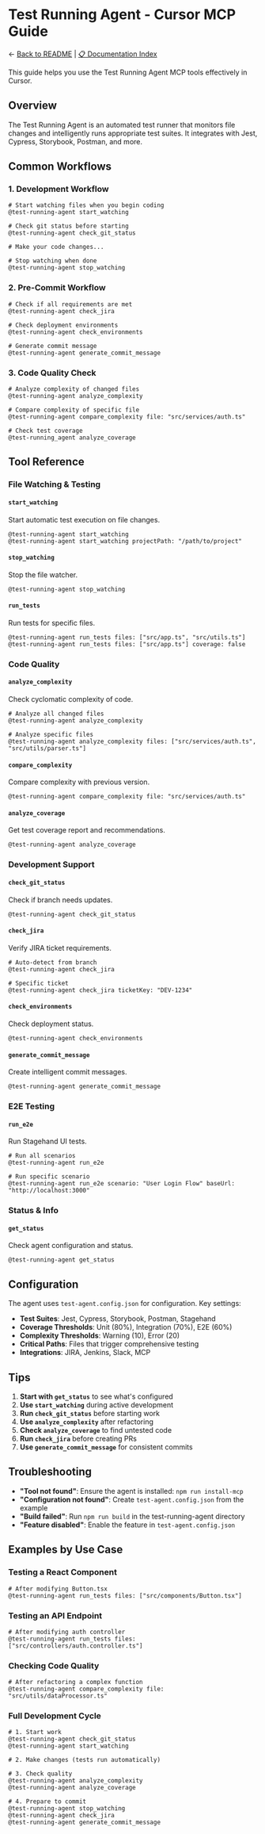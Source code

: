 # Test Running Agent - Cursor MCP Guide

← [Back to README](../README.md) | [📋 Documentation Index](./DOCUMENTATION_INDEX.md)

This guide helps you use the Test Running Agent MCP tools effectively in Cursor.

## Overview

The Test Running Agent is an automated test runner that monitors file changes and intelligently runs appropriate test suites. It integrates with Jest, Cypress, Storybook, Postman, and more.

## Common Workflows

### 1. Development Workflow
```
# Start watching files when you begin coding
@test-running-agent start_watching

# Check git status before starting
@test-running-agent check_git_status

# Make your code changes...

# Stop watching when done
@test-running-agent stop_watching
```

### 2. Pre-Commit Workflow
```
# Check if all requirements are met
@test-running-agent check_jira

# Check deployment environments
@test-running-agent check_environments

# Generate commit message
@test-running-agent generate_commit_message
```

### 3. Code Quality Check
```
# Analyze complexity of changed files
@test-running-agent analyze_complexity

# Compare complexity of specific file
@test-running-agent compare_complexity file: "src/services/auth.ts"

# Check test coverage
@test-running_agent analyze_coverage
```

## Tool Reference

### File Watching & Testing

#### `start_watching`
Start automatic test execution on file changes.
```
@test-running-agent start_watching
@test-running-agent start_watching projectPath: "/path/to/project"
```

#### `stop_watching`
Stop the file watcher.
```
@test-running-agent stop_watching
```

#### `run_tests`
Run tests for specific files.
```
@test-running-agent run_tests files: ["src/app.ts", "src/utils.ts"]
@test-running-agent run_tests files: ["src/app.ts"] coverage: false
```

### Code Quality

#### `analyze_complexity`
Check cyclomatic complexity of code.
```
# Analyze all changed files
@test-running-agent analyze_complexity

# Analyze specific files
@test-running-agent analyze_complexity files: ["src/services/auth.ts", "src/utils/parser.ts"]
```

#### `compare_complexity`
Compare complexity with previous version.
```
@test-running-agent compare_complexity file: "src/services/auth.ts"
```

#### `analyze_coverage`
Get test coverage report and recommendations.
```
@test-running-agent analyze_coverage
```

### Development Support

#### `check_git_status`
Check if branch needs updates.
```
@test-running-agent check_git_status
```

#### `check_jira`
Verify JIRA ticket requirements.
```
# Auto-detect from branch
@test-running-agent check_jira

# Specific ticket
@test-running-agent check_jira ticketKey: "DEV-1234"
```

#### `check_environments`
Check deployment status.
```
@test-running-agent check_environments
```

#### `generate_commit_message`
Create intelligent commit messages.
```
@test-running-agent generate_commit_message
```

### E2E Testing

#### `run_e2e`
Run Stagehand UI tests.
```
# Run all scenarios
@test-running-agent run_e2e

# Run specific scenario
@test-running-agent run_e2e scenario: "User Login Flow" baseUrl: "http://localhost:3000"
```

### Status & Info

#### `get_status`
Check agent configuration and status.
```
@test-running-agent get_status
```

## Configuration

The agent uses `test-agent.config.json` for configuration. Key settings:

- **Test Suites**: Jest, Cypress, Storybook, Postman, Stagehand
- **Coverage Thresholds**: Unit (80%), Integration (70%), E2E (60%)
- **Complexity Thresholds**: Warning (10), Error (20)
- **Critical Paths**: Files that trigger comprehensive testing
- **Integrations**: JIRA, Jenkins, Slack, MCP

## Tips

1. **Start with `get_status`** to see what's configured
2. **Use `start_watching`** during active development
3. **Run `check_git_status`** before starting work
4. **Use `analyze_complexity`** after refactoring
5. **Check `analyze_coverage`** to find untested code
6. **Run `check_jira`** before creating PRs
7. **Use `generate_commit_message`** for consistent commits

## Troubleshooting

- **"Tool not found"**: Ensure the agent is installed: `npm run install-mcp`
- **"Configuration not found"**: Create `test-agent.config.json` from the example
- **"Build failed"**: Run `npm run build` in the test-running-agent directory
- **"Feature disabled"**: Enable the feature in `test-agent.config.json`

## Examples by Use Case

### Testing a React Component
```
# After modifying Button.tsx
@test-running-agent run_tests files: ["src/components/Button.tsx"]
```

### Testing an API Endpoint
```
# After modifying auth controller
@test-running-agent run_tests files: ["src/controllers/auth.controller.ts"]
```

### Checking Code Quality
```
# After refactoring a complex function
@test-running-agent compare_complexity file: "src/utils/dataProcessor.ts"
```

### Full Development Cycle
```
# 1. Start work
@test-running-agent check_git_status
@test-running-agent start_watching

# 2. Make changes (tests run automatically)

# 3. Check quality
@test-running-agent analyze_complexity
@test-running-agent analyze_coverage

# 4. Prepare to commit
@test-running-agent stop_watching
@test-running-agent check_jira
@test-running-agent generate_commit_message
```